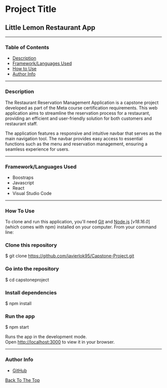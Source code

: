 # **Project Title**
## Little Lemon Restaurant App
---
### **Table of Contents**
- [Description](#description)
- [Framework/Languages Used](#frameworklanguages-used)
- [How to Use](#how-to-use)
- [Author Info](#author-info)

--- 
### **Description**
The Restaurant Reservation Management Application is a capstone project developed as part of the Meta course certification requirements. This web application aims to streamline the reservation process for a restaurant, providing an efficient and user-friendly solution for both customers and restaurant staff.

The application features a responsive and intuitive navbar that serves as the main navigation tool. The navbar provides easy access to essential functions such as the menu and reservation management, ensuring a seamless experience for users.

---

### **Framework/Languages Used**
- Boostraps
- Javascript
- React
- Visual Studio Code

---

### **How To Use**
To clone and run this application, you'll need [Git](https://git-scm.com/) and [Node.js](https://nodejs.org/en/download) [*v18.16.0*] (which comes with npm) installed on your computer. From your command line:

### **Clone this repository**
$ git clone https://github.com/javierlok95/Capstone-Project.git

### **Go into the repository**
$ cd capstoneproject

### **Install dependencies**
$ npm install

### **Run the app**
$ npm start

Runs the app in the development mode.\
Open [http://localhost:3000](http://localhost:3000) to view it in your browser.

---
### Author Info
- [GitHub](https://github.com/javierlok95)

[Back To The Top](#project-title)